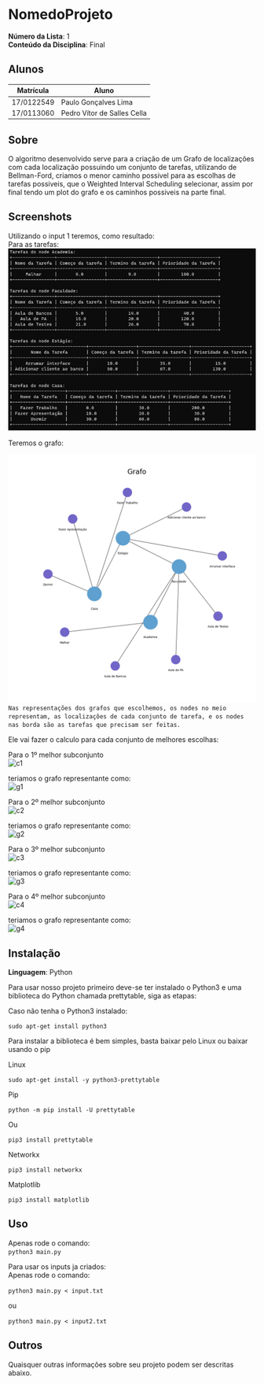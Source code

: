 # NomedoProjeto

**Número da Lista**: 1<br>
**Conteúdo da Disciplina**: Final<br>

## Alunos
|Matrícula | Aluno |
| -- | -- |
| 17/0122549  |  Paulo Gonçalves Lima |
| 17/0113060  |  Pedro Vítor de Salles Cella |

## Sobre 
O algoritmo desenvolvido serve para a criação de um Grafo de localizações com cada localização possuindo um conjunto de tarefas, utilizando de Bellman-Ford, criamos o  menor caminho possivel para as escolhas de tarefas possiveis, que o Weighted Interval Scheduling selecionar, assim por final tendo um plot do grafo e os caminhos possiveis na parte final.
## Screenshots
Utilizando o input 1 teremos, como resultado: <br>
Para as tarefas:<br>
![Tarefas i1](./imgs/exInput.png)<br>

Teremos o grafo:<br>

![Grafo Inicial](./imgs/img_graph.png)<br>
``` Nas representações dos grafos que escolhemos, os nodes no meio representam, as localizações de cada conjunto de tarefa, e os nodes nas borda são as tarefas que precisam ser feitas. ```

Ele vai fazer o calculo para cada conjunto de melhores escolhas:<br>

Para o 1º melhor subconjunto<br>
![c1](./imgs/c1.png)<br>

teriamos o grafo representante como:<br>
![g1](./imgs/img_path_0.png)<br>

Para o 2º melhor subconjunto<br>
![c2](./imgs/c2.png)<br>

teriamos o grafo representante como:<br>
![g2](./imgs/img_path_1.png)<br>

Para o 3º melhor subconjunto<br>
![c3](./imgs/c3.png)<br>

teriamos o grafo representante como:<br>
![g3](./imgs/img_path_2.png)<br>

Para o 4º melhor subconjunto<br>
![c4](./imgs/c4.png)<br>

teriamos o grafo representante como:<br>
![g4](./imgs/img_path_3.png)<br>

## Instalação 
**Linguagem**: Python<br>

<p>Para usar nosso projeto primeiro deve-se ter instalado o Python3 e uma biblioteca do Python chamada prettytable, siga as etapas:</p>
 
<p>Caso não tenha o Python3 instalado:</p>
 
```
sudo apt-get install python3
```
 
<p>Para instalar a biblioteca é bem simples, basta baixar pelo Linux ou baixar usando o pip</p>
 
Linux<br>
```
sudo apt-get install -y python3-prettytable
```
 
Pip<br>
```
python -m pip install -U prettytable
```
Ou
```
pip3 install prettytable
```

Networkx<br>
```
pip3 install networkx
```

Matplotlib<br>
```
pip3 install matplotlib
```

## Uso 
Apenas rode o comando:<br>
`python3 main.py`<br>

Para usar os inputs ja criados:<br>
Apenas rode o comando:<br>

`python3 main.py < input.txt`<br>

ou<br>

`python3 main.py < input2.txt`<br>

## Outros 
Quaisquer outras informações sobre seu projeto podem ser descritas abaixo.




